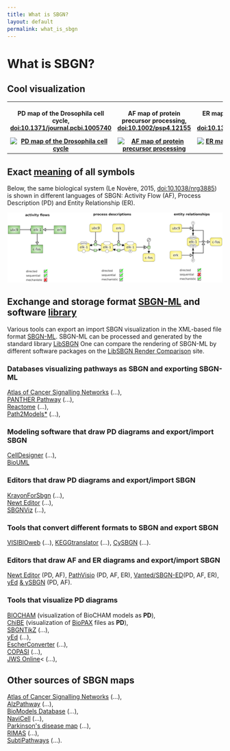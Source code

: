 ```yaml
---
title: What is SBGN?
layout: default
permalink: what_is_sbgn
---
```


# What is SBGN?

## Cool visualization  

<div id="published_maps_gallery">
  <table class="gallery_table">
    <tr>
      <th class="gallery_column">
      <p class="gallery_image_title">PD map of the Drosophila cell cycle, <a href="https://dx.doi.org/10.1371/journal.pcbi.1005740">doi:10.1371/journal.pcbi.1005740</a></p>
      <a href="/sbgn/images/published_maps/toure_drosophila.png" data-lightbox="image-gallery" data-title="Quick tips for creating effective and impactful biological pathways using the Systems Biology Graphical Notation. Touré et al., 2018, <a href='https://dx.doi.org/10.1371/journal.pcbi.1005740'>doi:10.1371/journal.pcbi.1005740</a>"><img class="gallery_thumbnail" src="/sbgn/images/published_maps/toure_drosophila-cropped.png" title="PD map of the Drosophila cell cycle"/></a>
      </th>
      <th class="gallery_column">
      <p class="gallery_image_title">AF map of protein precursor processing, <a href="https://dx.doi.org/10.1002/psp4.12155">doi:10.1002/psp4.12155</a></p>
      <a href="/sbgn/images/published_maps/lloretVillas_precursorprocessing.png" data-lightbox="image-gallery" data-title="The impact of mathematical modeling in understanding the mechanisms underlying neurodegeneration: evolving dimensions and future directions. Lloret-Villas et al., 2017, <a href='https://dx.doi.org/10.1002/psp4.12155'>doi:10.1002/psp4.12155</a>"><img class="gallery_thumbnail" src="/sbgn/images/published_maps/lloretVillas_precursorprocessing-cropped.png" title="AF map of protein precursor processing"/></a>
      </th>
      <th class="gallery_column">
      <p class="gallery_image_title">ER map of CaMKII regulation by calmodulin, <a href="https://dx.doi.org/10.1371/journal.pone.0029406">doi:10.1371/journal.pone.0029406</a></p>
      <a href="/sbgn/images/published_maps/stefan_calmodulin.png" data-lightbox="image-gallery" data-title="Structural analysis and stochastic modelling suggest a mechanism for calmodulin trapping by CaMKII. Stefan et al., 2012, <a href='https://dx.doi.org/10.1371/journal.pone.0029406'>doi:10.1371/journal.pone.0029406</a>"><img class="gallery_thumbnail" src="/sbgn/images/published_maps/stefan_calmodulin-cropped.png" title="ER map of CaMKII regulation by calmodulin"/></a>
      </th>
    </tr>
  </table>
</div>


## Exact [meaning](https://sbgn.github.io/specifications) of all symbols

<p>Below, the same biological system (Le Novère, 2015, <a href="https://dx.doi.org/10.1038/nrg3885">doi:10.1038/nrg3885</a>) 
is shown in different languages of SBGN: Activity Flow (AF), Process Description (PD) and Entity Relationship (ER).</p>

![Representations](images/learning/lenovere_representations.png)


## Exchange and storage format [SBGN-ML](http://www.sbgn.org/LibSBGN/Exchange_Format) and software [library](http://www.sbgn.org/LibSBGN)

Various tools can export an import SBGN visualization in the XML-based file format [SBGN-ML](http://www.sbgn.org/LibSBGN/Exchange_Format). 
SBGN-ML can be processed and generated by the standard library [LibSBGN](http://www.sbgn.org/LibSBGN)
One can compare the rendering of SBGN-ML by different software packages on 
the [LibSBGN Render Comparison](http://libsbgn.sourceforge.net/render_comparison/) site.

### Databases visualizing pathways as SBGN and exporting SBGN-ML
<a href="https://acsn.curie.fr/">Atlas of Cancer Signalling Networks</a>  (...), <br>
<a href="http://www.pantherdb.org/pathway/">PANTHER Pathway</a> (...), <br>
<a href="http://www.reactome.org">Reactome</a> (...), <br>
<a href="https://www.ebi.ac.uk/biomodels-main/path2models">Path2Models*</a> (...), <br>

### Modeling software that draw PD diagrams and export/import SBGN 
<a href="http://www.celldesigner.org/">CellDesigner</a>   (...), <br>
<a href="http://www.biouml.org/">BioUML</a>

### Editors that draw PD diagrams and export/import SBGN 
<a href="https://github.com/wiese42/krayon4sbgn">KrayonForSbgn</a> (...), <br>
<a href="http://newteditor.org/">Newt Editor</a> (...), <br>
<a href="http://www.cs.bilkent.edu.tr/~ivis/SBGNViz.js/">SBGNViz</a> (...), <br>
                                            
### Tools that convert different formats to SBGN and export SBGN                                              
<a href="http://bcbi.bilkent.edu.tr/pvs.html">VISIBIOweb</a> (...), 
<a href="http://www.cogsys.cs.uni-tuebingen.de/software/KEGGtranslator/">KEGGtranslator</a>  (...), 
<a href="http://www.ebi.ac.uk/saezrodriguez/cno/cysbgn/">CySBGN</a> (...).

### Editors that draw AF and ER diagrams and export/import SBGN 
<a href="http://newteditor.org/">Newt Editor</a> (PD, AF), 
<a href="http://www.pathvisio.org/plugin/sbgn-plugin/">PathVisio</a> (PD, AF, ER), 
<a href="http://www.sbgn-ed.org/">Vanted/SBGN-ED</a>(PD, AF, ER), 
<a href="https://www.yworks.com/products/yed">yEd</a> <a href="https://github.com/sbgn/ySBGN/releases"> & ySBGN</a> (PD, AF).


### Tools that visualize PD diagrams 

<a href="http://contraintes.inria.fr/BIOCHAM/">BIOCHAM</a> (visualization of BioCHAM models as <b>PD</b>),  <br>
<a href="https://github.com/PathwayCommons/chibe">ChiBE</a> (visualization of <a href="http://biopax.org">BioPAX</a> files as <b>PD</b>),  <br>
<a href="https://github.com/Adrienrougny/sbgntikz">SBGNTikZ</a> (...), <br>
<a href="https://www.yworks.com/products/yed">yEd</a>  (...), <br>
<a href="https://escher.readthedocs.org/en/latest/escherconverter.html">EscherConverter</a> (...), <br>
<a href="http://copasi.org/">COPASI</a> (...), <br>
<a href="http://jjj.bio.vu.nl/">JWS Online</a>< (...), <br>

## Other sources of SBGN maps
<a href="https://acsn.curie.fr/">Atlas of Cancer Signalling Networks</a> (...), <br>
<a href="http://www.alzpathway.org/">AlzPathway</a> (...), <br>
<a href="http://www.ebi.ac.uk/biomodels/">BioModels Database</a> (...), <br>
<a href="https://navicell.curie.fr/">NaviCell</a> (...), <br>
<a href="http://pdmap.uni.lu/">Parkinson&#39;s disease map</a> (...), <br>
<a href="http://rimas.ipk-gatersleben.de">RIMAS</a> (...), <br>
<a href="http://subtiwiki.uni-goettingen.de/">SubtiPathways</a> (...).


